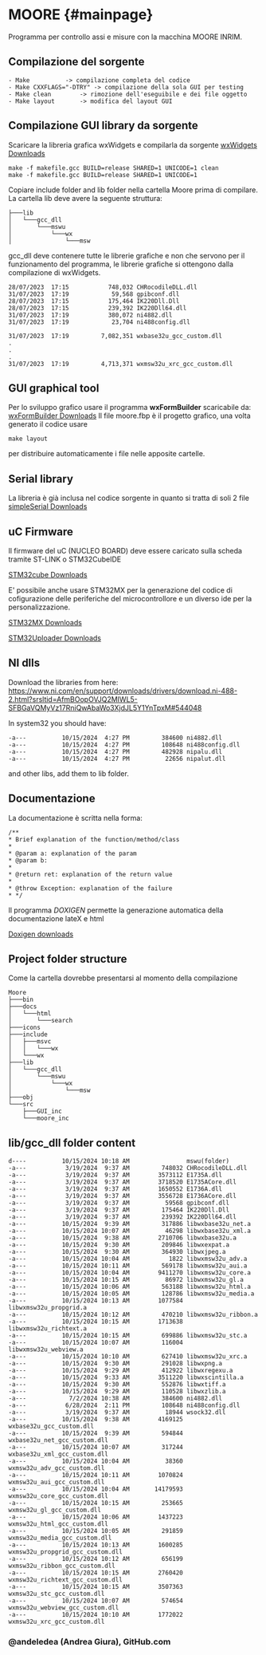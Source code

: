 ﻿# MOORE         {#mainpage}
Programma per controllo assi e misure con la macchina MOORE INRIM.

## Compilazione del sorgente
```
- Make			-> compilazione completa del codice
- Make CXXFLAGS="-DTRY" -> compilazione della sola GUI per testing
- Make clean		-> rimozione dell'eseguibile e dei file oggetto
- Make layout		-> modifica del layout GUI
```

## Compilazione GUI library da sorgente
Scaricare la libreria grafica wxWidgets e compilarla da sorgente
[wxWidgets Downloads](https://docs.wxwidgets.org)

```
make -f makefile.gcc BUILD=release SHARED=1 UNICODE=1 clean
make -f makefile.gcc BUILD=release SHARED=1 UNICODE=1
```

Copiare include folder and lib folder nella cartella Moore
prima di compilare.
La cartella lib deve avere la seguente struttura:
```
├───lib
│   └───gcc_dll
│       └───mswu
│           └───wx
│               └───msw
```
gcc_dll deve contenere tutte le librerie grafiche e non che servono per il funzionamento
del programma, le librerie grafiche si ottengono dalla compilazione di wxWidgets.
```
28/07/2023  17:15           748,032 CHRocodileDLL.dll
31/07/2023  17:19            59,568 gpibconf.dll
28/07/2023  17:15           175,464 IK220Dll.Dll
28/07/2023  17:15           239,392 IK220Dll64.dll
31/07/2023  17:19           380,072 ni4882.dll
31/07/2023  17:19            23,704 ni488config.dll

31/07/2023  17:19         7,082,351 wxbase32u_gcc_custom.dll
.
.
.
31/07/2023  17:19         4,713,371 wxmsw32u_xrc_gcc_custom.dll
```

## GUI graphical tool
Per lo sviluppo grafico usare il programma **wxFormBuilder** scaricabile da:
[wxFormBuilder Downloads](https://github.com/wxFormBuilder/wxFormBuilder/releases)
Il file moore.fbp è il progetto grafico, una volta generato il codice usare
```
make layout
```
per distribuire automaticamente i file nelle apposite cartelle.


## Serial library
La libreria è già inclusa nel codice sorgente in quanto si tratta di soli 2 file
[simpleSerial Downloads](https://github.com/dmicha16/simple_serial_port/tree/master)

## uC Firmware
Il firmware del uC (NUCLEO BOARD) deve essere caricato sulla scheda tramite
ST-LINK o STM32CubeIDE

[STM32cube Downloads](https://www.st.com/en/development-tools/stm32cubeide.html#get-software)

E' possibile anche usare STM32MX per la generazione del codice di cofigurazione
delle periferiche del microcontrollore e un diverso ide per la personalizzazione.

[STM32MX Downloads](https://www.st.com/en/development-tools/stm32cubemx.html#get-software)

[STM32Uploader Downloads](https://www.st.com/en/development-tools/stm32cubeprog.html#get-software)

## NI dlls
Download the libraries from here:
https://www.ni.com/en/support/downloads/drivers/download.ni-488-2.html?srsltid=AfmBOopOVJQ2MIWL5-SFBGaVQMyVz17RniQwAbaWo3XjdJL5Y1YnTpxM#544048

In system32 you should have:
```
-a---          10/15/2024  4:27 PM         384600 ni4882.dll
-a---          10/15/2024  4:27 PM         108648 ni488config.dll
-a---          10/15/2024  4:27 PM         482928 nipalu.dll
-a---          10/15/2024  4:27 PM          22656 nipalut.dll
```

and other libs, add them to lib folder.

## Documentazione
La documentazione è scritta nella forma:
```
/**
* Brief explanation of the function/method/class
*
* @param a: explanation of the param
* @param b:
* 
* @return ret: explanation of the return value
* 
* @throw Exception: explanation of the failure
* */
```
Il programma *DOXIGEN* permette la generazione automatica della documentazione
lateX e html

[Doxigen downloads](https://www.doxygen.nl/index.html)

## Project folder structure
Come la cartella dovrebbe presentarsi al momento della compilazione
```
Moore
├───bin
├───docs
│   └───html
│       └───search
├───icons
├───include
│   ├───msvc
│   │   └───wx
│   └───wx
├───lib
│   └───gcc_dll
│       └───mswu
│           └───wx
│               └───msw
├───obj
└───src
    ├───GUI_inc
    └───moore_inc
```

## lib/gcc_dll folder content
```
d----          10/15/2024 10:18 AM                mswu(folder)
-a---           3/19/2024  9:37 AM         748032 CHRocodileDLL.dll
-a---           3/19/2024  9:37 AM        3573112 E1735A.dll
-a---           3/19/2024  9:37 AM        3718520 E1735ACore.dll
-a---           3/19/2024  9:37 AM        1650552 E1736A.dll
-a---           3/19/2024  9:37 AM        3556728 E1736ACore.dll
-a---           3/19/2024  9:37 AM          59568 gpibconf.dll
-a---           3/19/2024  9:37 AM         175464 IK220Dll.Dll
-a---           3/19/2024  9:37 AM         239392 IK220Dll64.dll
-a---          10/15/2024  9:39 AM         317886 libwxbase32u_net.a
-a---          10/15/2024 10:07 AM          46298 libwxbase32u_xml.a
-a---          10/15/2024  9:38 AM        2710706 libwxbase32u.a
-a---          10/15/2024  9:30 AM         209846 libwxexpat.a
-a---          10/15/2024  9:30 AM         364930 libwxjpeg.a
-a---          10/15/2024 10:04 AM           1822 libwxmsw32u_adv.a
-a---          10/15/2024 10:11 AM         569178 libwxmsw32u_aui.a
-a---          10/15/2024 10:04 AM        9411270 libwxmsw32u_core.a
-a---          10/15/2024 10:15 AM          86972 libwxmsw32u_gl.a
-a---          10/15/2024 10:06 AM         563188 libwxmsw32u_html.a
-a---          10/15/2024 10:05 AM         128786 libwxmsw32u_media.a
-a---          10/15/2024 10:13 AM        1077584 libwxmsw32u_propgrid.a      
-a---          10/15/2024 10:12 AM         470210 libwxmsw32u_ribbon.a        
-a---          10/15/2024 10:15 AM        1713638 libwxmsw32u_richtext.a      
-a---          10/15/2024 10:15 AM         699886 libwxmsw32u_stc.a
-a---          10/15/2024 10:07 AM         116004 libwxmsw32u_webview.a       
-a---          10/15/2024 10:10 AM         627410 libwxmsw32u_xrc.a
-a---          10/15/2024  9:30 AM         291028 libwxpng.a
-a---          10/15/2024  9:29 AM         412922 libwxregexu.a
-a---          10/15/2024  9:33 AM        3511220 libwxscintilla.a
-a---          10/15/2024  9:30 AM         552876 libwxtiff.a
-a---          10/15/2024  9:29 AM         110528 libwxzlib.a
-a---            7/2/2024 10:38 AM         384600 ni4882.dll
-a---           6/28/2024  2:11 PM         108648 ni488config.dll
-a---           3/19/2024  9:37 AM          18944 wsock32.dll
-a---          10/15/2024  9:38 AM        4169125 wxbase32u_gcc_custom.dll    
-a---          10/15/2024  9:39 AM         594844 wxbase32u_net_gcc_custom.dll
-a---          10/15/2024 10:07 AM         317244 wxbase32u_xml_gcc_custom.dll
-a---          10/15/2024 10:04 AM          38360 wxmsw32u_adv_gcc_custom.dll 
-a---          10/15/2024 10:11 AM        1070824 wxmsw32u_aui_gcc_custom.dll 
-a---          10/15/2024 10:04 AM       14179593 wxmsw32u_core_gcc_custom.dll       
-a---          10/15/2024 10:15 AM         253665 wxmsw32u_gl_gcc_custom.dll
-a---          10/15/2024 10:06 AM        1437223 wxmsw32u_html_gcc_custom.dll       
-a---          10/15/2024 10:05 AM         291859 wxmsw32u_media_gcc_custom.dll      
-a---          10/15/2024 10:13 AM        1600285 wxmsw32u_propgrid_gcc_custom.dll   
-a---          10/15/2024 10:12 AM         656199 wxmsw32u_ribbon_gcc_custom.dll     
-a---          10/15/2024 10:15 AM        2760420 wxmsw32u_richtext_gcc_custom.dll   
-a---          10/15/2024 10:15 AM        3507363 wxmsw32u_stc_gcc_custom.dll        
-a---          10/15/2024 10:07 AM         574654 wxmsw32u_webview_gcc_custom.dll    
-a---          10/15/2024 10:10 AM        1772022 wxmsw32u_xrc_gcc_custom.dll 
```


### @andeledea (Andrea Giura), GitHub.com
